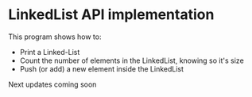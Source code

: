 # LinkedList API implementation

This program shows how to:
* Print a Linked-List
* Count the number of elements in the LinkedList, knowing so it's size
* Push (or add) a new element inside the LinkedList

Next updates coming soon 
